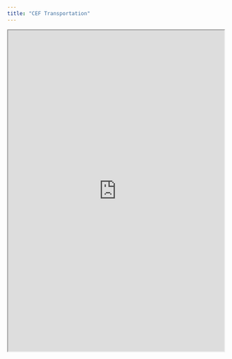 ```yaml
---
title: "CEF Transportation"
---
```



<iframe height="750" width="100%" src="https://ewelton.github.io/ktest/wiki.html#CEF%20Transportation"></iframe>
